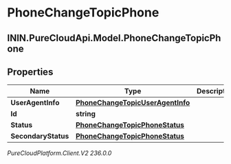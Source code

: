 # PhoneChangeTopicPhone

## ININ.PureCloudApi.Model.PhoneChangeTopicPhone

## Properties

|Name | Type | Description | Notes|
|------------ | ------------- | ------------- | -------------|
| **UserAgentInfo** | [**PhoneChangeTopicUserAgentInfo**](PhoneChangeTopicUserAgentInfo) |  | [optional] |
| **Id** | **string** |  | [optional] |
| **Status** | [**PhoneChangeTopicPhoneStatus**](PhoneChangeTopicPhoneStatus) |  | [optional] |
| **SecondaryStatus** | [**PhoneChangeTopicPhoneStatus**](PhoneChangeTopicPhoneStatus) |  | [optional] |



_PureCloudPlatform.Client.V2 236.0.0_
